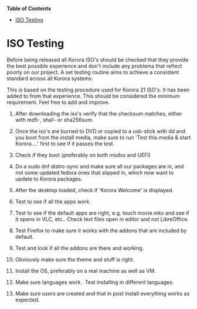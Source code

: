 

**Table of Contents**  

- [ISO Testing](#iso-testing)



<a name="iso-testing"></a>
# ISO Testing

Before being released all Korora ISO's should be checked that they provide the best possible experience and don't include any problems that reflect poorly on our project. A set testing routine aims to achieve a consistent standard across all Korora systems.

This is based on the testing procedure used for Korora 21 ISO's. It has been added to from that experience. This should be considered the minimum requirement. Feel free to add and improve.

1. After downloading the iso's verify that the checksum matches, either with md5-, sha1- or sha256sum.

2. Once the iso's are burned to DVD or copied to a usb-stick with dd and you boot from the install media, make sure to run 'Test this media & start Korora....' first to see if it passes the test.

3. Check if they boot (preferably on both msdos and UEFI)

4. Do a sudo dnf distro-sync and make sure all our packages are in, and not some updated fedora ones that slipped in, which now want to update to Korora packages.

5. After the desktop loaded, check if 'Korora Welcome' is displayed.

6. Test to see if all the apps work.

7. Test to see if the default apps are right, e.g. touch movie.mkv and see if it opens in VLC, etc.. Check text files open in editor and not LibreOffice.

8. Test Firefox to make sure it works with the addons that are included by default.

9. Test and look if all the addons are there and working.

10. Obviously make sure the theme and stuff is right.

11. Install the OS, preferably on a real machine as well as VM.

12. Make sure languages work . Test installing in different languages.

13. Make sure users are created and that in post install everything works as expected.
